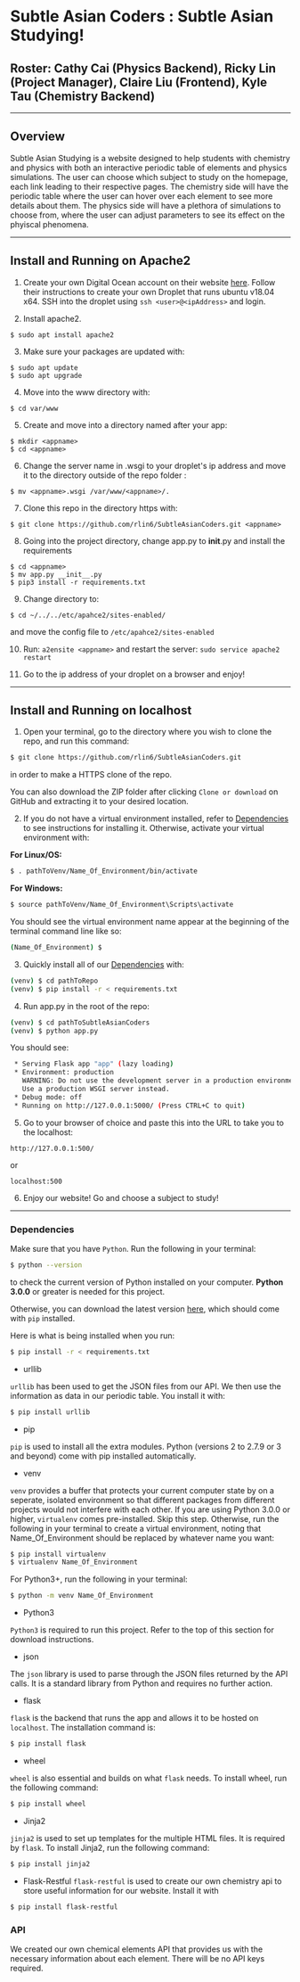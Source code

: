 # Subtle Asian Coders : Subtle Asian Studying! 
## Roster: Cathy Cai (Physics Backend), Ricky Lin (Project Manager), Claire Liu (Frontend), Kyle Tau (Chemistry Backend) 

---

## Overview

Subtle Asian Studying is a website designed to help students with chemistry and physics with both an interactive periodic table of elements and physics simulations. The user can choose which subject to study on the homepage, each link leading to their respective pages. The chemistry side will have the periodic table where the user can hover over each element to see more details about them. The physics side will have a plethora of simulations to choose from, where the user can adjust parameters to see its effect on the phyiscal phenomena.  

---

## Install and Running on Apache2

1. Create your own Digital Ocean account on their website [here](https://www.digitalocean.com/). Follow their instructions to create your own Droplet that runs ubuntu v18.04 x64. SSH into the droplet using ```ssh <user>@<ipAddress>``` and login.

2. Install apache2. 

```
$ sudo apt install apache2
```

3. Make sure your packages are updated with:

```
$ sudo apt update
$ sudo apt upgrade
```

4. Move into the www directory with:

```
$ cd var/www
```

5. Create and move into a directory named after your app:

```
$ mkdir <appname>
$ cd <appname> 
```

6. Change the server name in <appname>.wsgi to your droplet's ip address and move it to the directory outside of the repo folder :
   
```
$ mv <appname>.wsgi /var/www/<appname>/.
```
 
7. Clone this repo in the <appname> directory https with:

```
$ git clone https://github.com/rlin6/SubtleAsianCoders.git <appname>
```

8. Going into the project directory, change app.py to __init__.py and install the requirements 

```
$ cd <appname>
$ mv app.py __init__.py
$ pip3 install -r requirements.txt
```

9. Change directory to: 

```
$ cd ~/../../etc/apahce2/sites-enabled/
```

and move the config file to ```/etc/apahce2/sites-enabled```

10. Run: ```a2ensite <appname>``` and restart the server: ```sudo service apache2 restart ```

11. Go to the ip address of your droplet on a browser and enjoy! 
---

## Install and Running on localhost

1. Open your terminal, go to the directory where you wish to clone the repo, and run this command:

```bash
$ git clone https://github.com/rlin6/SubtleAsianCoders.git
```

in order to make a HTTPS clone of the repo. 

You can also download the ZIP folder after clicking `Clone or download` on GitHub and extracting it to your desired location.

2. If you do not have a virtual environment installed, refer to [Dependencies](../master/README.md/#dependencies) to see instructions for installing it. Otherwise, activate your virtual environment with: 

**For Linux/OS:**

```bash
$ . pathToVenv/Name_Of_Environment/bin/activate
```

**For Windows:**

```bash
$ source pathToVenv/Name_Of_Environment\Scripts\activate
```

You should see the virtual environment name appear at the beginning of the terminal command line like so:

```bash
(Name_Of_Environment) $ 
```

3. Quickly install all of our [Dependencies](../master/README.md/#dependencies) with: 

```bash
(venv) $ cd pathToRepo
(venv) $ pip install -r < requirements.txt
```

4. Run app.py in the root of the repo:

```bash
(venv) $ cd pathToSubtleAsianCoders
(venv) $ python app.py
```

You should see:

```bash
 * Serving Flask app "app" (lazy loading)
 * Environment: production
   WARNING: Do not use the development server in a production environment.
   Use a production WSGI server instead.
 * Debug mode: off
 * Running on http://127.0.0.1:5000/ (Press CTRL+C to quit)
```

5. Go to your browser of choice and paste this into the URL to take you to the localhost:

```
http://127.0.0.1:500/
```

or 

```
localhost:500
```

6. Enjoy our website! Go and choose a subject to study! 
---

### Dependencies

Make sure that you have `Python`. Run the following in your terminal:

```bash
$ python --version
```

to check the current version of Python installed on your computer. **Python 3.0.0** or greater is needed for this project.

Otherwise, you can download the latest version [here](https://www.python.org/downloads/), which should come with `pip` installed.

Here is what is being installed when you run: 

```bash
$ pip install -r < requirements.txt
```

- urllib

`urllib` has been used to get the JSON files from our API. We then use the information as data in our periodic table. You install it with:

```bash
$ pip install urllib
```

- pip

`pip` is used to install all the extra modules. Python (versions 2 to 2.7.9 or 3 and beyond) come with pip installed automatically.

- venv

`venv` provides a buffer that protects your current computer state by on a seperate, isolated environment so that different packages from different projects would not interfere with each other. If you are using Python 3.0.0 or higher, `virtualenv` comes pre-installed. Skip this step. Otherwise, run the following in your terminal to create a virtual environment, noting that Name_Of_Environment should be replaced by whatever name you want: 

```bash
$ pip install virtualenv
$ virtualenv Name_Of_Environment
```

For Python3+, run the following in your terminal:

```bash
$ python -m venv Name_Of_Environment
```

- Python3

`Python3` is required to run this project. Refer to the top of this section for download instructions. 

- json

The `json` library is used to parse through the JSON files returned by the API calls. It is a standard library from Python and requires no further action.

- flask

`flask` is the backend that runs the app and allows it to be hosted on `localhost`. The installation command is: 

```bash
$ pip install flask
```

- wheel

`wheel` is also essential and builds on what `flask` needs. To install wheel, run the following command:

```bash
$ pip install wheel
```

- Jinja2

`jinja2` is used to set up templates for the multiple HTML files. It is required by `flask`. To install Jinja2, run the following command:

```bash
$ pip install jinja2
```

- Flask-Restful 
`flask-restful` is used to create our own chemistry api to store useful information for our website. Install it with 

```bash
$ pip install flask-restful
```

### API 
  We created our own chemical elements API that provides us with the necessary information about each element. There will be no API keys required.
